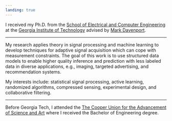 ```yaml
---
landing: true
---
```


I received my Ph.D. from the [School of Electrical and Computer
Engineering][1] at the [Georgia Institute of Technology][2] advised by
[Mark Davenport][3].

---

My research applies theory in signal processing and machine learning to
develop techniques for adaptive signal acquisition which can cope with
measurement constraints. The goal of this work is to use structured data
models to enable higher quality inference and prediction with less labeled
data in diverse applications, e.g., imaging, targeted advertising, and
recommendation systems. 

My interests include: statistical signal processing, active learning,
randomized algorithms, compressed sensing, experimental design, and
collaborative filtering.

---

Before Georgia Tech, I attended the
[The Cooper Union for the Advancement of Science and Art][4]
where I received the Bachelor of Engineering degree.

[1]: https://ece.gatech.edu
[2]: https://www.gatech.edu
[3]: https://mdav.ece.gatech.edu
[4]: https://cooper.edu

